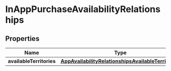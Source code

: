 

# InAppPurchaseAvailabilityRelationships


## Properties

| Name | Type | Description | Notes |
|------------ | ------------- | ------------- | -------------|
|**availableTerritories** | [**AppAvailabilityRelationshipsAvailableTerritories**](AppAvailabilityRelationshipsAvailableTerritories.md) |  |  [optional] |



